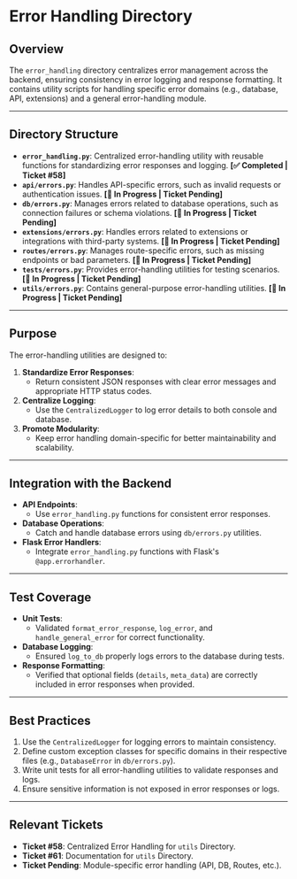 # Error Handling Directory

## Overview
The `error_handling` directory centralizes error management across the backend, ensuring consistency in error logging and response formatting. It contains utility scripts for handling specific error domains (e.g., database, API, extensions) and a general error-handling module.

---

## Directory Structure
- **`error_handling.py`**: Centralized error-handling utility with reusable functions for standardizing error responses and logging. **[✅ Completed | Ticket #58]**
- **`api/errors.py`**: Handles API-specific errors, such as invalid requests or authentication issues. **[🚧 In Progress | Ticket Pending]**
- **`db/errors.py`**: Manages errors related to database operations, such as connection failures or schema violations. **[🚧 In Progress | Ticket Pending]**
- **`extensions/errors.py`**: Handles errors related to extensions or integrations with third-party systems. **[🚧 In Progress | Ticket Pending]**
- **`routes/errors.py`**: Manages route-specific errors, such as missing endpoints or bad parameters. **[🚧 In Progress | Ticket Pending]**
- **`tests/errors.py`**: Provides error-handling utilities for testing scenarios. **[🚧 In Progress | Ticket Pending]**
- **`utils/errors.py`**: Contains general-purpose error-handling utilities. **[🚧 In Progress | Ticket Pending]**

---

## Purpose
The error-handling utilities are designed to:
1. **Standardize Error Responses**:
   - Return consistent JSON responses with clear error messages and appropriate HTTP status codes.
2. **Centralize Logging**:
   - Use the `CentralizedLogger` to log error details to both console and database.
3. **Promote Modularity**:
   - Keep error handling domain-specific for better maintainability and scalability.

---

## Integration with the Backend
- **API Endpoints**:
  - Use `error_handling.py` functions for consistent error responses.
- **Database Operations**:
  - Catch and handle database errors using `db/errors.py` utilities.
- **Flask Error Handlers**:
  - Integrate `error_handling.py` functions with Flask's `@app.errorhandler`.

---

## Test Coverage
- **Unit Tests**:
  - Validated `format_error_response`, `log_error`, and `handle_general_error` for correct functionality.
- **Database Logging**:
  - Ensured `log_to_db` properly logs errors to the database during tests.
- **Response Formatting**:
  - Verified that optional fields (`details`, `meta_data`) are correctly included in error responses when provided.

---

## Best Practices
1. Use the `CentralizedLogger` for logging errors to maintain consistency.
2. Define custom exception classes for specific domains in their respective files (e.g., `DatabaseError` in `db/errors.py`).
3. Write unit tests for all error-handling utilities to validate responses and logs.
4. Ensure sensitive information is not exposed in error responses or logs.

---

## Relevant Tickets
- **Ticket #58**: Centralized Error Handling for `utils` Directory.
- **Ticket #61**: Documentation for `utils` Directory.
- **Ticket Pending**: Module-specific error handling (API, DB, Routes, etc.).
